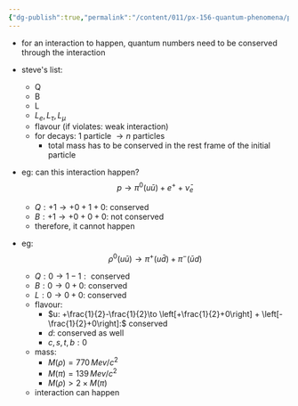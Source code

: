 ```yaml
---
{"dg-publish":true,"permalink":"/content/011/px-156-quantum-phenomena/px-156-b-particle-physics/px-156-f-the-particle-zoo/px-156-f6-conservation-of-quantum-numbers-in-interactions/","noteIcon":"1","created":"2025-08-27T13:14:00.743+01:00","updated":"2024-11-26T20:02:55.000+00:00"}
---
```


- for an interaction to happen, quantum numbers need to be conserved through the interaction
- steve's list:
	- Q
	- B
	- L
	- $L_{e}, L_{\tau}, L_{\mu}$
	- flavour (if violates: weak interaction)
	- for decays: 1 particle $\to n$ particles
		- total mass has to be conserved in the rest frame of the initial particle

- eg: can this interaction happen? 
$$p \to \pi^{0}(u\bar u) + e^{+} + \bar\nu_{e}$$
	- $Q: +1 \to +0 +1 +0:$ conserved
	- $B: +1 \to +0 +0 +0:$ not conserved
	- therefore, it cannot happen

- eg: 
$$\rho^{0}(u\bar u) \to \pi^{+} (u\bar d) + \pi^{-}(\bar u d)$$
	- ${} Q: 0 \to 1-1: {}$ conserved
	- $B: 0\to0+0:$ conserved
	- $L: 0\to0+0:$ conserved
	- flavour:
		- $u: +\frac{1}{2}-\frac{1}{2}\to \left[+\frac{1}{2}+0\right] + \left[-\frac{1}{2}+0\right]:$ conserved
		- $d:$ conserved as well
		- $c,s,t,b: 0$ 
	- mass: 
		- ${} M(\rho)=770\,Mev/c^2 {}$
		- $M(\pi)=139\,Mev/c^2$
		- $M(\rho)>2\times M(\pi)$
	- interaction can happen
